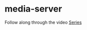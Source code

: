 # media-server

Follow along through the video [Series](https://www.youtube.com/playlist?list=PLds6Ybumv9ehkAO1Apz2Ai4S-DbDY55C8)
